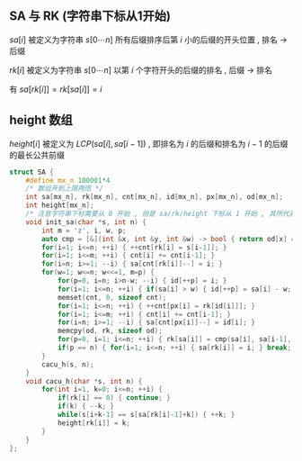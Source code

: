 ## SA 与 RK (字符串下标从1开始)

$sa[i]$ 被定义为字符串 $s[0\cdots n]$ 所有后缀排序后第 $i$ 小的后缀的开头位置 , 排名 -> 后缀

$rk[i]$ 被定义为字符串 $s[0\cdots n]$ 以第 $i$ 个字符开头的后缀的排名 , 后缀 -> 排名

有 $sa[rk[i]] = rk[sa[i]] = i$ 

## height 数组

$height[i]$ 被定义为 $LCP(sa[i], sa[i-1])$ , 即排名为 $i$ 的后缀和排名为 $i-1$ 的后缀的最长公共前缀



```cpp
struct SA {
    #define mx_n 100001*4
    /* 数组开到上限两倍 */
    int sa[mx_n], rk[mx_n], cnt[mx_n], id[mx_n], px[mx_n], od[mx_n];
    int height[mx_n];
    /* 注意字符串下标需要从 0 开始 , 但是 sa/rk/height 下标从 1 开始 , 其所代表的字符串下标也从 1 开始 */
    void init_sa(char *s, int n) {
        int m = 'z', i, w, p;
        auto cmp = [&](int &x, int &y, int &w) -> bool { return od[x] == od[y] && od[x+w] == od[y+w]; };
        for(i=1; i<=n; ++i) { ++cnt[rk[i] = s[i-1]]; }
        for(i=1; i<=m; ++i) { cnt[i] += cnt[i-1]; }
        for(i=n; i>=1; --i) { sa[cnt[rk[i]]--] = i; }
        for(w=1; w<=n; w<<=1, m=p) {
            for(p=0, i=n; i>n-w; --i) { id[++p] = i; }
            for(i=1; i<=n; ++i) { if(sa[i] > w) { id[++p] = sa[i] - w; } }
            memset(cnt, 0, sizeof cnt);
            for(i=1; i<=n; ++i) { ++cnt[px[i] = rk[id[i]]]; }
            for(i=1; i<=m; ++i) { cnt[i] += cnt[i-1]; }
            for(i=n; i>=1; --i) { sa[cnt[px[i]]--] = id[i]; }
            memcpy(od, rk, sizeof od);
            for(p=0, i=1; i<=n; ++i) { rk[sa[i]] = cmp(sa[i], sa[i-1], w) ? p : ++p; }
            if(p == n) { for(i=1; i<=n; ++i) { sa[rk[i]] = i; } break; }
        }
        cacu_h(s, n);
    }
    void cacu_h(char *s, int n) {
        for(int i=1, k=0; i<=n; ++i) {
            if(rk[i] == 0) { continue; }
            if(k) { --k; }
            while(s[i+k-1] == s[sa[rk[i]-1]+k]) { ++k; }
            height[rk[i]] = k;
        }
    }
};
```

